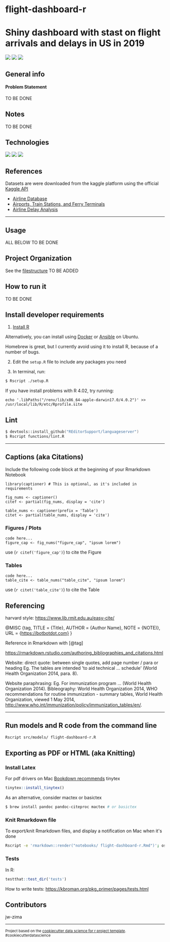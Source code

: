 #  flight-dashboard-r

# Shiny dashboard with stast on flight arrivals and delays in US in 2019
<p align="left">
    <a alt="Data Analysis">
        <img src="https://img.shields.io/badge/%20-Data%20Analysis%20-orange" /></a>
    <a alt="Visualisation">
        <img src="https://img.shields.io/badge/%20-Visualisation%20-orange" /></a>
    <a alt="Dashboard">
        <img src="https://img.shields.io/badge/%20-Dashboard%20-orange" /></a>
</p>

## General info

#### Problem Statement
TO BE DONE

## Notes
TO BE DONE

## Technologies

<p align="left">
    <a alt="R">
        <img src="https://img.shields.io/badge/%20-R%20-blue" /></a>
    <a alt="Shiny">
        <img src="https://img.shields.io/badge/%20-Shiny%20-blue" /></a>
    <a alt="bash">
        <img src="https://img.shields.io/badge/%20-bash%20-blue" /></a>
</p>


## References

Datasets are were downloaded from the kaggle platform using the official [Kaggle API](https://github.com/Kaggle/kaggle-api)
* [Airline Database](https://www.kaggle.com/datasets/open-flights/airline-database)
* [Airports, Train Stations, and Ferry Terminals](https://www.kaggle.com/datasets/open-flights/airports-train-stations-and-ferry-terminals)
* [Airline Delay Analysis](https://www.kaggle.com/datasets/sherrytp/airline-delay-analysis)

--------
## Usage
ALL BELOW TO BE DONE
## Project Organization
See the [filestructure]
TO BE ADDED

## How to run it
TO BE DONE


## Install developer requirements

1. [Install R](https://cran.r-project.org/mirrors.html)

Alternatively, you can install using [Docker](https://hub.docker.com/_/r-base) or [Ansible](https://github.com/Oefenweb/ansible-r) on Ubuntu.

Homebrew is great, but I currently avoid using it to install R, because of a number of bugs.

2. Edit the `setup.R` file to include any packages you need

3. In terminal, run:

```zsh
$ Rscript ./setup.R
```

If you have install problems with R 4.02, try running:

```{r}
echo '.libPaths("/renv/lib/x86_64-apple-darwin17.0/4.0.2")' >> /usr/local/lib/R/etc/Rprofile.site
```
## Lint

```zsh
$ devtools::install_github("REditorSupport/languageserver")
$ Rscript functions/lint.R
```

________________

## Captions (aka Citations)

Include the following code block at the beginning of your Rmarkdown Notebook

```{r}
library(captioner) # This is optional, as it's included in requirements

fig_nums <- captioner()
citef <- partial(fig_nums, display = 'cite')

table_nums <- captioner(prefix = 'Table')
citet <- partial(table_nums, display = 'cite')
```

### Figures / Plots

```{r figure_cap, fig.cap=figure_cap}
code here...
figure_cap <- fig_nums("figure_cap", "ipsum lorem")
```
use (`r citef('figure_cap')`) to cite the Figure

### Tables

```{r table_cite, fig.cap=table_cite}
code here...
table_cite <- table_nums("table_cite", "ipsum lorem")
```

use (`r citet('table_cite')`) to cite the Table

## Referencing

harvard style: https://www.lib.rmit.edu.au/easy-cite/

@MISC {tag,
    TITLE = {Title},
    AUTHOR = {Author Name},
    NOTE = {NOTE)},
    URL = {https://botbotdot.com}
}

Reference in Rmarkdown with [@tag]

https://rmarkdown.rstudio.com/authoring_bibliographies_and_citations.html

Website: direct quote:
between single quotes, add page number / para or heading
Eg. The tables are intended 'to aid technical ... schedule' (World Health Organization 2014, para. 8).

Website paraphrasing:
Eg. For immunization program ... (World Health Organization 2014).
Bibleography:
World Health Organization 2014, WHO recommendations for routine immunization - summary tables, World Health Organization, viewed 1 May 2014, <http://www.who.int/immunization/policy/immunization_tables/en/>.


________________


## Run models and R code from the command line

```zsh
Rscript src/models/ flight-dashboard-r.R
```

## Exporting as PDF or HTML (aka Knitting)

### Install Latex

For pdf drivers on Mac [Bookdown recommends] tinytex

```r
tinytex::install_tinytex()
```

As an alternative, consider mactex or basictex

```zsh
$ brew install pandoc pandoc-citeproc mactex # or basictex
```

### Knit Rmarkdown file

To export/knit Rmarkdown files, and display a notification on Mac when it's done

```zsh
Rscript -e 'rmarkdown::render("notebooks/ flight-dashboard-r.Rmd")'; osascript -e 'display notification "rmarkdown is knitted" with title "Done"'
```

[filestructure]:  flight-dashboard-r/FILESTRUCTURE.md
[Bookdown recommends]: https://bookdown.org/yihui/rmarkdown-cookbook/install-latex.html

### Tests

In R:

```r
testthat::test_dir('tests')
```

How to write tests: https://kbroman.org/pkg_primer/pages/tests.html

## Contributors

jw-zima

--------
<p><small>Project based on the <a target="_blank" href="https://github.com/tgrrr/cookiecutter-data-science-r">cookiecutter data science for r project template</a>. #cookiecutterdatascience</small></p>
